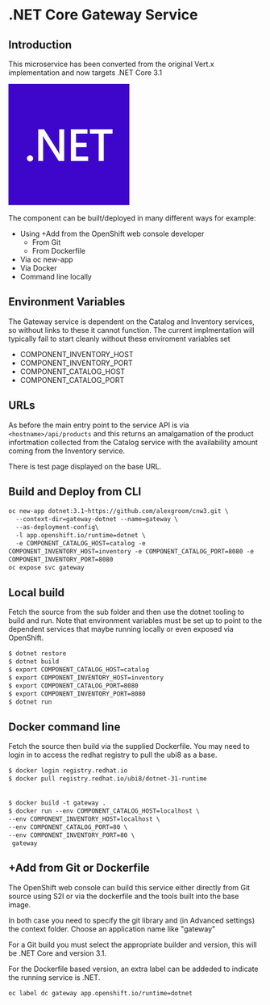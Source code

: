 
.NET Core Gateway Service
===
## Introduction
This microservice has been converted from the original Vert.x implementation and now targets .NET Core 3.1

![](https://raw.githubusercontent.com/alexgroom/cnw3/master/gateway-dotnet/wwwroot/240px-NET_Core_Logo.png)


The component can be built/deployed in many different ways for example:

* Using +Add from the OpenShift web console developer 
    * From Git
    * From Dockerfile
* Via oc new-app
* Via Docker
* Command line locally

## Environment Variables
The Gateway service is dependent on the Catalog and Inventory services, so without links to these it cannot function. The current implmentation will typically fail to start cleanly without these enviroment variables set
* COMPONENT_INVENTORY_HOST
* COMPONENT_INVENTORY_PORT
* COMPONENT_CATALOG_HOST
* COMPONENT_CATALOG_PORT

## URLs
As before the main entry point to the service API is via ``<hostname>/api/products`` and this returns an amalgamation of the product infortmation collected from the Catalog service with the availability amount coming from the Inventory service.

There is test page displayed on the base URL.


## Build and Deploy from CLI

```
oc new-app dotnet:3.1~https://github.com/alexgroom/cnw3.git \
  --context-dir=gateway-dotnet --name=gateway \
  --as-deployment-config\
  -l app.openshift.io/runtime=dotnet \
  -e COMPONENT_CATALOG_HOST=catalog -e COMPONENT_INVENTORY_HOST=inventory -e COMPONENT_CATALOG_PORT=8080 -e COMPONENT_INVENTORY_PORT=8080
oc expose svc gateway

```
## Local build
Fetch the source from the sub folder and then use the dotnet tooling to build and run. Note that environment variables must be set up to point to the dependent services that maybe running locally or even exposed via OpenShift.
```
$ dotnet restore
$ dotnet build
$ export COMPONENT_CATALOG_HOST=catalog
$ export COMPONENT_INVENTORY_HOST=inventory 
$ export COMPONENT_CATALOG_PORT=8080 
$ export COMPONENT_INVENTORY_PORT=8080
$ dotnet run
```
## Docker command line
Fetch the source then build via the supplied Dockerfile. You may need to login in to access the redhat registry to pull the ubi8 as a base.

```
$ docker login registry.redhat.io
$ docker pull registry.redhat.io/ubi8/dotnet-31-runtime


$ docker build -t gateway .
$ docker run --env COMPONENT_CATALOG_HOST=localhost \
--env COMPONENT_INVENTORY_HOST=localhost \
--env COMPONENT_CATALOG_PORT=80 \
--env COMPONENT_INVENTORY_PORT=80 \
 gateway
```
## +Add from Git or Dockerfile
The OpenShift web console can build this service either directly from Git source using S2I or via the dockerfile and the tools built into the base image.

In both case you need to specify the git library and (in Advanced settings) the context folder. Choose an application name like "gateway"

For a Git build you must select the appropriate builder and version, this will be .NET Core and version 3.1. 

For the Dockerfile based version, an extra label can be addeded to indicate the running service is .NET.

```
oc label dc gateway app.openshift.io/runtime=dotnet
```


